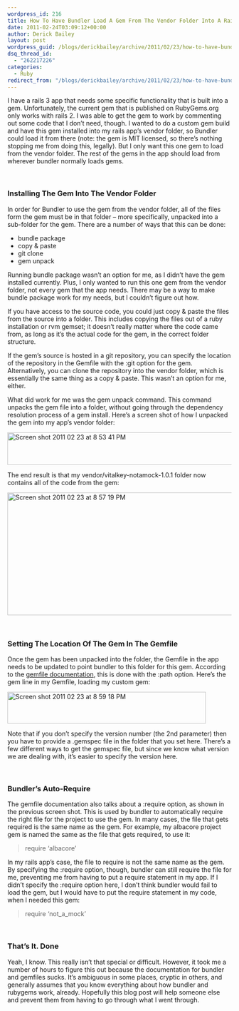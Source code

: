 ```yaml
---
wordpress_id: 216
title: How To Have Bundler Load A Gem From The Vendor Folder Into A Rails 3 App
date: 2011-02-24T03:09:12+00:00
author: Derick Bailey
layout: post
wordpress_guid: /blogs/derickbailey/archive/2011/02/23/how-to-have-bundler-load-a-custom-gem-into-a-rails-3-app.aspx
dsq_thread_id:
  - "262217226"
categories:
  - Ruby
redirect_from: "/blogs/derickbailey/archive/2011/02/23/how-to-have-bundler-load-a-custom-gem-into-a-rails-3-app.aspx/"
---
```

I have a rails 3 app that needs some specific functionality that is built into a gem. Unfortunately, the current gem that is published on RubyGems.org only works with rails 2. I was able to get the gem to work by commenting out some code that I don&#8217;t need, though. I wanted to do a custom gem build and have this gem installed into my rails app&#8217;s vendor folder, so Bundler could load it from there (note: the gem is MIT licensed, so there&#8217;s nothing stopping me from doing this, legally). But I only want this one gem to load from the vendor folder. The rest of the gems in the app should load from wherever bundler normally loads gems.

 

### Installing The Gem Into The Vendor Folder

In order for Bundler to use the gem from the vendor folder, all of the files form the gem must be in that folder &#8211; more specifically, unpacked into a sub-folder for the gem. There are a number of ways that this can be done:

  * bundle package
  * copy & paste
  * git clone
  * gem unpack

Running bundle package wasn&#8217;t an option for me, as I didn&#8217;t have the gem installed currently. Plus, I only wanted to run this one gem from the vendor folder, not every gem that the app needs. There may be a way to make bundle package work for my needs, but I couldn&#8217;t figure out how.

If you have access to the source code, you could just copy & paste the files from the source into a folder. This includes copying the files out of a ruby installation or rvm gemset; it doesn&#8217;t really matter where the code came from, as long as it&#8217;s the actual code for the gem, in the correct folder structure.

If the gem&#8217;s source is hosted in a git repository, you can specify the location of the repository in the Gemfile with the :git option for the gem. Alternatively, you can clone the repository into the vendor folder, which is essentially the same thing as a copy & paste. This wasn&#8217;t an option for me, either.

What did work for me was the gem unpack command. This command unpacks the gem file into a folder, without going through the dependency resolution process of a gem install. Here&#8217;s a screen shot of how I unpacked the gem into my app&#8217;s vendor folder:

<img src="http://lostechies.com/derickbailey/files/2011/03/Screen-shot-2011-02-23-at-8.53.41-PM.png" border="0" alt="Screen shot 2011 02 23 at 8 53 41 PM" width="600" height="73" />

The end result is that my vendor/vitalkey-notamock-1.0.1 folder now contains all of the code from the gem:

<img src="http://lostechies.com/derickbailey/files/2011/03/Screen-shot-2011-02-23-at-8.57.19-PM.png" border="0" alt="Screen shot 2011 02 23 at 8 57 19 PM" width="600" height="275" />

 

### Setting The Location Of The Gem In The Gemfile

Once the gem has been unpacked into the folder, the Gemfile in the app needs to be updated to point bundler to this folder for this gem. According to the [gemfile documentation](http://gembundler.com/man/gemfile.5.html), this is done with the :path option. Here&#8217;s the gem line in my Gemfile, loading my custom gem:

<img src="http://lostechies.com/derickbailey/files/2011/03/Screen-shot-2011-02-23-at-8.59.18-PM.png" border="0" alt="Screen shot 2011 02 23 at 8 59 18 PM" width="446" height="71" />

Note that if you don&#8217;t specify the version number (the 2nd parameter) then you have to provide a .gemspec file in the folder that you set here. There&#8217;s a few different ways to get the gemspec file, but since we know what version we are dealing with, it&#8217;s easier to specify the version here.

 

### Bundler&#8217;s Auto-Require

The gemfile documentation also talks about a :require option, as shown in the previous screen shot. This is used by bundler to automatically require the right file for the project to use the gem. In many cases, the file that gets required is the same name as the gem. For example, my albacore project gem is named the same as the file that gets required, to use it:

> require &#8216;albacore&#8217;

In my rails app&#8217;s case, the file to require is not the same name as the gem. By specifying the :require option, though, bundler can still require the file for me, preventing me from having to put a require statement in my app. If I didn&#8217;t specify the :require option here, I don&#8217;t think bundler would fail to load the gem, but I would have to put the require statement in my code, when I needed this gem:

> require &#8216;not\_a\_mock&#8217;

 

### That&#8217;s It. Done

Yeah, I know. This really isn&#8217;t that special or difficult. However, it took me a number of hours to figure this out because the documentation for bundler and gemfiles sucks. It&#8217;s ambiguous in some places, cryptic in others, and generally assumes that you know everything about how bundler and rubygems work, already. Hopefully this blog post will help someone else and prevent them from having to go through what I went through.